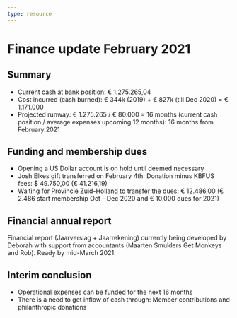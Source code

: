 ```yaml
---
type: resource
---
```


# Finance update February 2021

## Summary

* Current cash at bank position: € 1.275.265,04
* Cost incurred (cash burned):  € 344k (2019) + € 827k (till Dec 2020) = € 1.171.000
* Projected runway:  € 1.275.265 / € 80.000 = 16 months (current cash position / average expenses upcoming 12 months): 16 months from February 2021

## Funding and membership dues

* Opening a US Dollar account is on hold until deemed necessary
* Josh Elkes gift transferred on February 4th: Donation minus KBFUS fees: $ 49.750,00 (€ 41.216,19)
* Waiting for Provincie Zuid-Holland to transfer the dues: € 12.486,00 (€ 2.486 start membership Oct - Dec 2020 and € 10.000 dues for 2021)

## Financial annual report

Financial report (Jaarverslag + Jaarrekening) currently being developed by Deborah with support from accountants (Maarten Smulders Get Monkeys and Rob). Ready by mid-March 2021.

## Interim conclusion

* Operational expenses can be funded for the next 16 months
* There is a need to get inflow of cash through: Member contributions and philanthropic donations
